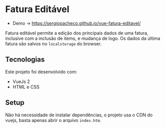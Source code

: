 # Fatura Editável

- Demo ->  <https://sergiopacheco.github.io/vue-fatura-editavel/>

Fatura editável permite a edição dos principais dados de uma fatura, inclusive com a inclusão de items, e mudança de logo. Os dados da última fatura são salvos no `localstorage` do browser.

## Tecnologias

Este projeto foi desenvolvido com:

- VueJs 2
- HTML e CSS

## Setup

Não há necessidade de instalar dependências, o projeto usa o CDN do vuejs, basta apenas abrir o arquivo `index.htm`.
